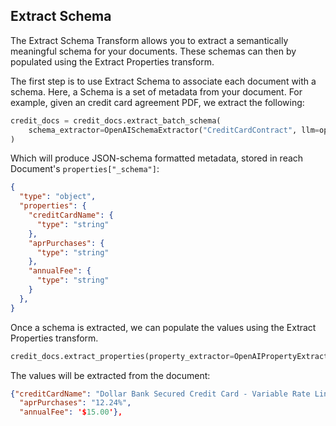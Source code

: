 ## Extract Schema
The Extract Schema Transform allows you to extract a semantically meaningful schema for your documents. These schemas can then by populated using the Extract Properties transform.

The first step is to use Extract Schema to associate each document with a schema. Here, a Schema is a set of metadata from your document. For example, given an credit card agreement PDF, we extract the following:

```python
credit_docs = credit_docs.extract_batch_schema(
    schema_extractor=OpenAISchemaExtractor("CreditCardContract", llm=openai, num_of_elements=50)
)
```
Which will produce JSON-schema formatted metadata, stored in reach Document's `properties["_schema"]`:
```json
{
  "type": "object",
  "properties": {
    "creditCardName": {
      "type": "string"
    },
    "aprPurchases": {
      "type": "string"
    },
    "annualFee": {
      "type": "string"
    }
  },
}
```

Once a schema is extracted, we can populate the values using the Extract Properties transform.
```python
credit_docs.extract_properties(property_extractor=OpenAIPropertyExtractor(llm=openai, num_of_elements=50))
```
The values will be extracted from the document:
```json
{"creditCardName": "Dollar Bank Secured Credit Card - Variable Rate Line of Credit Agreement",
  "aprPurchases": "12.24%",
  "annualFee": '$15.00'},
```
